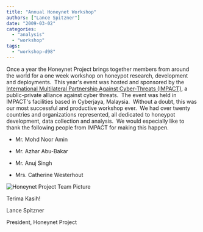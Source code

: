 ```yaml
---
title: "Annual Honeynet Workshop"
authors: ["Lance Spitzner"]
date: "2009-03-02"
categories: 
  - "analysis"
  - "workshop"
tags: 
  - "workshop-d98"
---
```


Once a year the Honeynet Project brings together members from around the world for a one week workshop on honeypot research, development and deployments.  This year's event was hosted and sponsored by the [International Multilateral Partnership Against Cyber-Threats (IMPACT)](http://www.impact-alliance.org/), a public-private alliance against cyber threats.  The event was held in IMPACT's facilities based in Cyberjaya, Malaysia.  Without a doubt, this was our most successful and productive workshop ever.  We had over twenty countries and organizations represented, all dedicated to honeypot development, data collection and analysis.  We would especially like to thank the following people from IMPACT for making this happen.

  

  
- Mr. Mohd Noor Amin
  
- Mr. Azhar Abu-Bakar
  
- Mr. Anuj Singh
  
- Mrs. Catherine Westerhout
  

  

![Honeynet Project Team Picture](images/Group-1-3.jpg)

  

Terima Kasih!

  

Lance Spitzner  
  
President, Honeynet Project
